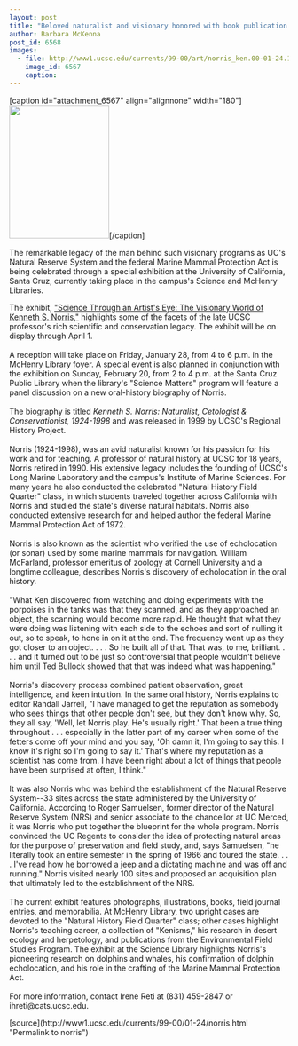 ```yaml
---
layout: post
title: "Beloved naturalist and visionary honored with book publication and library exhibit"
author: Barbara McKenna
post_id: 6568
images:
  - file: http://www1.ucsc.edu/currents/99-00/art/norris_ken.00-01-24.180.jpg
    image_id: 6567
    caption: 
---
```


[caption id="attachment_6567" align="alignnone" width="180"]<a href="http://localhost/mysite/wp-content/uploads/2000/01/norris_ken.00-01-24.180.jpg"><img class="size-full wp-image-6567" src="http://localhost/mysite/wp-content/uploads/2000/01/norris_ken.00-01-24.180.jpg" alt="" width="180" height="240" /></a>[/caption]
<p>
  The remarkable legacy of the man behind such visionary programs as UC's Natural Reserve System and the federal Marine Mammal Protection Act is being celebrated through a special exhibition at the University of California, Santa Cruz, currently taking place in the campus's Science and McHenry Libraries.
</p>The exhibit, <a href="http://library.ucsc.edu/library/exhibits/">"Science Through an Artist's Eye: The Visionary World of Kenneth S. Norris,"</a> highlights some of the facets of the late UCSC professor's rich scientific and conservation legacy. The exhibit will be on display through April 1.<br>
<br>
A reception will take place on Friday, January 28, from 4 to 6 p.m. in the McHenry Library foyer. A special event is also planned in conjunction with the exhibition on Sunday, February 20, from 2 to 4 p.m. at the Santa Cruz Public Library when the library's "Science Matters" program will feature a panel discussion on a new oral-history biography of Norris.<br>
<br>
The biography is titled <i>Kenneth S. Norris: Naturalist, Cetologist &amp; Conservationist, 1924-1998</i> and was released in 1999 by UCSC's Regional History Project.<br>
<br>
Norris (1924-1998), was an avid naturalist known for his passion for his work and for teaching. A professor of natural history at UCSC for 18 years, Norris retired in 1990. His extensive legacy includes the founding of UCSC's Long Marine Laboratory and the campus's Institute of Marine Sciences. For many years he also conducted the celebrated "Natural History Field Quarter" class, in which students traveled together across California with Norris and studied the state's diverse natural habitats. Norris also conducted extensive research for and helped author the federal Marine Mammal Protection Act of 1972.<br>
<br>
Norris is also known as the scientist who verified the use of echolocation (or sonar) used by some marine mammals for navigation. William McFarland, professor emeritus of zoology at Cornell University and a longtime colleague, describes Norris's discovery of echolocation in the oral history.<br>
<br>
"What Ken discovered from watching and doing experiments with the porpoises in the tanks was that they scanned, and as they approached an object, the scanning would become more rapid. He thought that what they were doing was listening with each side to the echoes and sort of nulling it out, so to speak, to hone in on it at the end. The frequency went up as they got closer to an object. . . . So he built all of that. That was, to me, brilliant. . . . and it turned out to be just so controversial that people wouldn't believe him until Ted Bullock showed that that was indeed what was happening."<br>
<br>
Norris's discovery process combined patient observation, great intelligence, and keen intuition. In the same oral history, Norris explains to editor Randall Jarrell, "I have managed to get the reputation as somebody who sees things that other people don't see, but they don't know why. So, they all say, 'Well, let Norris play. He's usually right.' That been a true thing throughout . . . especially in the latter part of my career when some of the fetters come off your mind and you say, 'Oh damn it, I'm going to say this. I know it's right so I'm going to say it.' That's where my reputation as a scientist has come from. I have been right about a lot of things that people have been surprised at often, I think."<br>
<br>
It was also Norris who was behind the establishment of the Natural Reserve System--33 sites across the state administered by the University of California. According to Roger Samuelsen, former director of the Natural Reserve System (NRS) and senior associate to the chancellor at UC Merced, it was Norris who put together the blueprint for the whole program. Norris convinced the UC Regents to consider the idea of protecting natural areas for the purpose of preservation and field study, and, says Samuelsen, "he literally took an entire semester in the spring of 1966 and toured the state. . . . I've read how he borrowed a jeep and a dictating machine and was off and running." Norris visited nearly 100 sites and proposed an acquisition plan that ultimately led to the establishment of the NRS.<br>
<br>
The current exhibit features photographs, illustrations, books, field journal entries, and memorabilia. At McHenry Library, two upright cases are devoted to the "Natural History Field Quarter" class; other cases highlight Norris's teaching career, a collection of "Kenisms," his research in desert ecology and herpetology, and publications from the Environmental Field Studies Program. The exhibit at the Science Library highlights Norris's pioneering research on dolphins and whales, his confirmation of dolphin echolocation, and his role in the crafting of the Marine Mammal Protection Act.<br>
<br>
For more information, contact Irene Reti at (831) 459-2847 or ihreti@cats.ucsc.edu.<br>
<p>

</p>
[source](http://www1.ucsc.edu/currents/99-00/01-24/norris.html "Permalink to norris")
